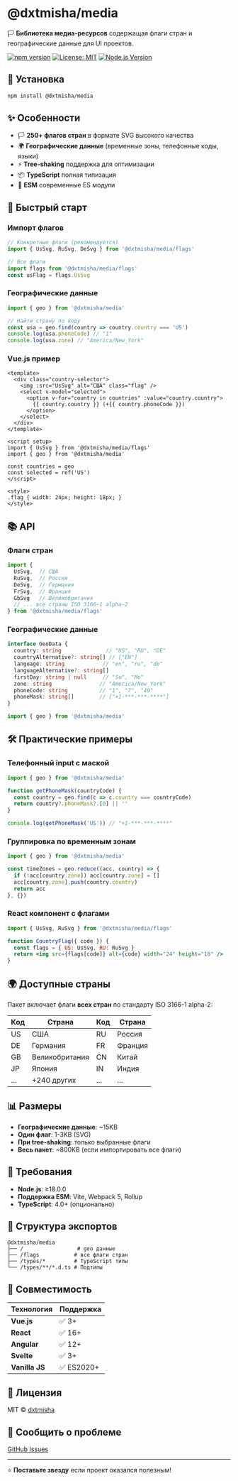# @dxtmisha/media

🏳️ **Библиотека медиа-ресурсов** содержащая флаги стран и географические данные для UI проектов.

[![npm version](https://badge.fury.io/js/@dxtmisha%2Fmedia.svg)](https://www.npmjs.com/package/@dxtmisha/media)
[![License: MIT](https://img.shields.io/badge/License-MIT-yellow.svg)](https://opensource.org/licenses/MIT)
[![Node.js Version](https://img.shields.io/badge/node-%3E%3D18.0.0-brightgreen)](https://nodejs.org/)

## 🚀 Установка

```bash
npm install @dxtmisha/media
```

## ✨ Особенности

- 🏳️ **250+ флагов стран** в формате SVG высокого качества
- 🌍 **Географические данные** (временные зоны, телефонные коды, языки)
- ⚡ **Tree-shaking** поддержка для оптимизации
- 📦 **TypeScript** полная типизация
- 🎯 **ESM** современные ES модули

## 📖 Быстрый старт

### Импорт флагов

```typescript
// Конкретные флаги (рекомендуется)
import { UsSvg, RuSvg, DeSvg } from '@dxtmisha/media/flags'

// Все флаги
import flags from '@dxtmisha/media/flags'
const usFlag = flags.UsSvg
```

### Географические данные

```typescript
import { geo } from '@dxtmisha/media'

// Найти страну по коду
const usa = geo.find(country => country.country === 'US')
console.log(usa.phoneCode) // "1"
console.log(usa.zone) // "America/New_York"
```

### Vue.js пример

```vue
<template>
  <div class="country-selector">
    <img :src="UsSvg" alt="США" class="flag" />
    <select v-model="selected">
      <option v-for="country in countries" :value="country.country">
        {{ country.country }} (+{{ country.phoneCode }})
      </option>
    </select>
  </div>
</template>

<script setup>
import { UsSvg } from '@dxtmisha/media/flags'
import { geo } from '@dxtmisha/media'

const countries = geo
const selected = ref('US')
</script>

<style>
.flag { width: 24px; height: 18px; }
</style>
```

## 📚 API

### Флаги стран

```typescript
import { 
  UsSvg,  // США
  RuSvg,  // Россия
  DeSvg,  // Германия
  FrSvg,  // Франция
  GbSvg   // Великобритания
  // ... все страны ISO 3166-1 alpha-2
} from '@dxtmisha/media/flags'
```

### Географические данные

```typescript
interface GeoData {
  country: string              // "US", "RU", "DE"
  countryAlternative?: string[] // ["EN"]
  language: string            // "en", "ru", "de"
  languageAlternative?: string[]
  firstDay: string | null     // "Su", "Mo" 
  zone: string               // "America/New_York"
  phoneCode: string          // "1", "7", "49"
  phoneMask: string[]        // ["+1-***-***-****"]
}

import { geo } from '@dxtmisha/media'
```

## 🛠️ Практические примеры

### Телефонный input с маской

```javascript
import { geo } from '@dxtmisha/media'

function getPhoneMask(countryCode) {
  const country = geo.find(c => c.country === countryCode)
  return country?.phoneMask?.[0] || ''
}

console.log(getPhoneMask('US')) // "+1-***-***-****"
```

### Группировка по временным зонам

```javascript
import { geo } from '@dxtmisha/media'

const timeZones = geo.reduce((acc, country) => {
  if (!acc[country.zone]) acc[country.zone] = []
  acc[country.zone].push(country.country)
  return acc
}, {})
```

### React компонент с флагами

```jsx
import { UsSvg, RuSvg } from '@dxtmisha/media/flags'

function CountryFlag({ code }) {
  const flags = { US: UsSvg, RU: RuSvg }
  return <img src={flags[code]} alt={code} width="24" height="18" />
}
```

## 🌍 Доступные страны

Пакет включает флаги **всех стран** по стандарту ISO 3166-1 alpha-2:

| Код | Страна | Код | Страна |
|-----|--------|-----|--------|
| US | США | RU | Россия |
| DE | Германия | FR | Франция |
| GB | Великобритания | CN | Китай |
| JP | Япония | IN | Индия |
| ... | +240 других | ... | ... |

## 📊 Размеры

- **Географические данные**: ~15KB
- **Один флаг**: 1-3KB (SVG)
- **При tree-shaking**: только выбранные флаги
- **Весь пакет**: ~800KB (если импортировать все флаги)

## 🔧 Требования

- **Node.js**: ≥18.0.0
- **Поддержка ESM**: Vite, Webpack 5, Rollup
- **TypeScript**: 4.0+ (опционально)

## 📁 Структура экспортов

```
@dxtmisha/media
├── /                 # geo данные
├── /flags           # все флаги стран
├── /types/*         # TypeScript типы
└── /types/**/*.d.ts # Подтипы
```

## 🤝 Совместимость

| Технология | Поддержка |
|------------|-----------|
| **Vue.js** | ✅ 3+ |
| **React** | ✅ 16+ |
| **Angular** | ✅ 12+ |
| **Svelte** | ✅ 3+ |
| **Vanilla JS** | ✅ ES2020+ |

## 📄 Лицензия

MIT © [dxtmisha](https://github.com/dxtmisha)

## 🐛 Сообщить о проблеме

[GitHub Issues](https://github.com/dxtmisha/dxt-ui/issues)

---

⭐ **Поставьте звезду** если проект оказался полезным!
